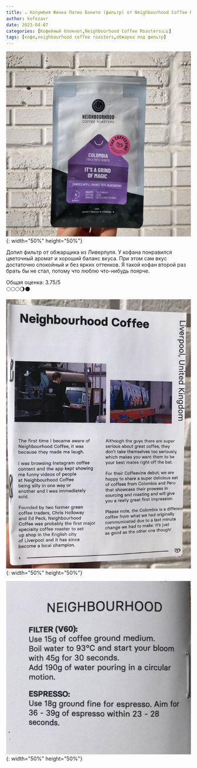 ```yaml
---
title: ☕️ Колумбия Финка Патио Бонито (фильтр) от Neighbourhood Coffee Roasters🇬🇧
author: kofezavr
date: 2023-04-07
categories: [Кофейный блокнот,Neighbourhood Coffee Roasters🇬🇧]
tags: [кофе,neighbourhood coffee roasters,обжарка под фильтр]
--- 
```

![Колумбия Финка Патио Бонито (фильтр) от Neighbourhood Coffee Roasters🇬🇧](/assets/img/posts/23/04/bonito1.jpg){: width="50%" height="50%"}

Допил фильтр от обжарщика из Ливерпуля. У кофана понравился цветочный аромат и хороший баланс вкуса. При этом сам вкус достаточно спокойный и без ярких оттенков. Я такой кофан второй раз брать бы не стал, потому что люблю что-нибудь поярче.

Общая оценка: 3.75/5 <br>
🌕🌕🌕🌖🌑


![Колумбия Финка Патио Бонито (фильтр) от Neighbourhood Coffee Roasters🇬🇧](/assets/img/posts/23/04/bonito2.jpg){: width="50%" height="50%"}


![Колумбия Финка Патио Бонито (фильтр) от Neighbourhood Coffee Roasters🇬🇧](/assets/img/posts/23/04/bonito3.jpg){: width="50%" height="50%"}